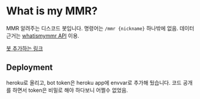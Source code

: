 # What is my MMR?

MMR 알려주는 디스코드 봇입니다. 명령어는 `/mmr {nickname}` 하나밖에 없음. 데이터 근거는 [whatismymmr API](https://dev.whatismymmr.com/) 이용.

[봇 추가하는 링크](https://discord.com/api/oauth2/authorize?client_id=882649601188958248&permissions=2048&scope=bot)

## Deployment
heroku로 올리고, bot token은 heroku app에 envvar로 추가해 뒀습니다. 코드 공개를 하면서 token은 비밀로 해야 하다보니 어쩔수 없었음. 
